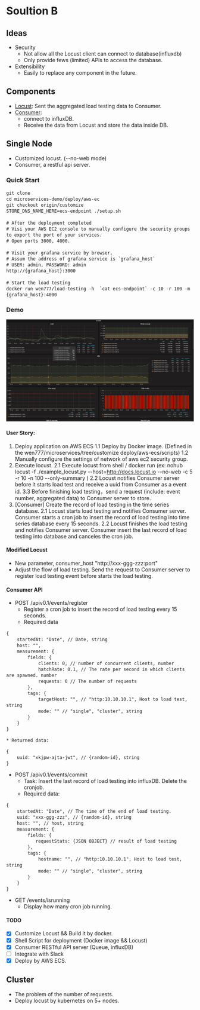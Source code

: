 # Soultion B

## Ideas 

* Security
    * Not allow all the Locust client can connect to database(influxdb)
    * Only provide fews (limited) APIs to access the database.
* Extensibility
    * Easily to replace any component in the future.

## Components

* [Locust](https://github.com/Wen777/locust): Sent the aggregated load testing data to Consumer.
* [Consumer](https://github.com/Wen777/metrics-consumer):
    * connect to influxDB.
    * Receive the data from Locust and store the data inside DB.

## Single Node

* Customized locust. (--no-web mode)
* Consumer, a restful api server.


### Quick Start


```
git clone 
cd microservices-demo/deploy/aws-ec
git checkout origin/customize
STORE_DNS_NAME_HERE=ecs-endpoint ./setup.sh

# After the deployment completed
# Visi your AWS EC2 console to manually configure the security groups to export the port of your services.
# Open ports 3000, 4000. 

# Visit your grafana service by browser.
# Assum the address of grafana service is `grafana_host`  
# USER: admin, PASSWORD: admin
http://{grafana_host}:3000

# Start the load testing
docker run wen777/load-testing -h  `cat ecs-endpoint` -c 10 -r 100 -m {grafana_host}:4000
```

### Demo

![Grafana](../img/grafana.png)

#### User Story:
1. Deploy application on AWS ECS
    1.1 Deploy by Docker image. (Defined in the wen777/microservices/tree/customize deploy/aws-ecs/scripts)
    1.2 Manually configure the settings of network of aws ec2 security group.
2. Execute locust.
    2.1 Execute locust from shell / docker run (ex: nohub locust -f ./example_locust.py --host=http://docs.locust.io --no-web -c 5 -r 10 -n 100  --only-summary )
    2.2 Locust notifies Consumer server before it starts load test and receive a uuid from Consumer as a event id.
    3.3 Before finishing load testing，send a request (include: event number, aggregated data) to Consumer server to store.
3. [Consumer] Create the record of load testing in the time series database.
    2.1 Locust starts load testing and notifies Consumer server. Consumer starts a cron job to insert the record of load testing into time series database every 15 seconds.
    2.2 Locust finishes the load testing and notifies Consumer server. Consumer insert the last record of load testing into database and canceles the cron job.

#### Modified Locust

* New parameter, consumer_host "http://xxx-ggg-zzz:port"
* Adjust the flow of load testing. Send the request to Consumer server to register load testing event before starts the load testing.

#### Consumer API

* POST /apiv0.1/events/register
    * Register a cron job to insert the record of load testing every 15 seconds.
    * Required data
```{json}
{
    startedAt: "Date", // Date, string
    host: "",
    measurement: {
        fields: {
            clients: 0, // number of concurrent clients, number
            hatchRate: 0.1, // The rate per second in which clients are spawned. number
            requests: 0 // The number of requests
        },
        tags: {
            targetHost: "", // "http:10.10.10.1", Host to load test, string
            mode: "" // "single", "cluster", string
        }
    }
}

````
    * Returned data:
```{json}
{
    uuid: "xkjpw-ajta-jwt", // {random-id}, string
}
```
* POST /apiv0.1/events/commit
    * Task: Insert the last record of load testing into influxDB. Delete the cronjob.
    * Required data:
```{json}
{
    startedAt: "Date", // The time of the end of load testing.
    uuid: "xxx-ggg-zzz", // {random-id}, string
    host: "", // host, string
    measurement: {
        fields: {
           requestStats: {JSON OBJECT} // result of load testing 
        },
        tags: {
            hostname: "", // "http:10.10.10.1", Host to load test, string
            mode: "" // "single", "cluster", string
        }
    }
}
```

* GET /events/isrunning
    * Display how many cron job running.

#### TODO

* [X] Customize Locust && Build it by docker.
* [X] Shell Script for deployment (Docker image && Locust)
* [X] Consumer RESTful API server (Queue, influxDB)
* [ ] Integrate with Slack
* [X] Deploy by AWS ECS.

## Cluster

* The problem of the number of requests.
* Deploy locust by kubernetes on 5+ nodes.
